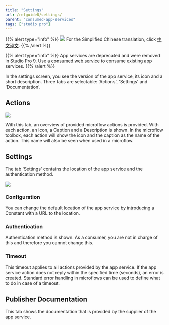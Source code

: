 ```yaml
---
title: "Settings"
url: /refguide8/settings/
parent: "consumed-app-services"
tags: ["studio pro"]
---
```


{{% alert type="info" %}}
<img src="attachments/chinese-translation/china.png" style="display: inline-block; margin: 0" /> For the Simplified Chinese translation, click [中文译文](https://cdn.mendix.tencent-cloud.com/documentation/refguide8/settings.pdf).
{{% /alert %}}

{{% alert type="info" %}}
App services are deprecated and were removed in Studio Pro 9. Use a [consumed web service](/refguide/consumed-web-services/) to consume existing app services.
{{% /alert %}}

In the settings screen, you see the version of the app service, its icon and a short description. Three tabs are selectable: 'Actions', 'Settings' and 'Documentation'.

## Actions

![](/attachments/refguide8/modeling/integration/consumed-app-services/settings/16843901.png)

With this tab, an overview of provided microflow actions is provided. With each action, an Icon, a Caption and a Description is shown. In the microflow toolbox, each action will show the icon and the caption as the name of the action. This name will also be seen when used in a microflow.

## Settings

The tab 'Settings' contains the location of the app service and the authentication method.

![](/attachments/refguide8/modeling/integration/consumed-app-services/settings/16843897.png)

### Configuration

You can change the default location of the app service by introducing a Constant with a URL to the location.

### Authentication

Authentication method is shown. As a consumer, you are not in charge of this and therefore you cannot change this.

### Timeout

This timeout applies to all actions provided by the app service. If the app service action does not reply within the specified time (seconds), an error is created. Standard error handling in microflows can be used to define what to do in case of a timeout.

## Publisher Documentation

This tab shows the documentation that is provided by the supplier of the app service.
